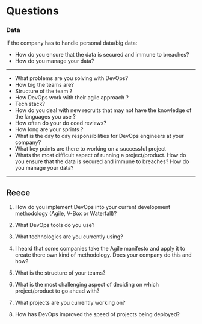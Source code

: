 # Questions

### Data

If the company has to handle personal data/big data:
* How do you ensure that the data is secured and immune to breaches?
* How do you manage your data?

---

* What problems are you solving with DevOps?
* How big the teams are?
* Structure of the team ?
* How DevOps work with their agile approach ?
* Tech stack?
* How do you deal with new recruits that may not have the knowledge of the languages you use ?
* How often do your do coed reviews?
* How long are your sprints ?
* What is the day to day responsibilities for DevOps engineers at your company?
* What key points are there to working on a successful project
* Whats the most difficult aspect of running a project/product.
How do you ensure that the data is secured and immune to breaches?
How do you manage your data?

---

## Reece

1. How do you implement DevOps into your current development methodology (Agile, V-Box or Waterfall)?

2. What DevOps tools do you use?

3. What technologies are you currently using?

4. I heard that some companies take the Agile manifesto and apply it to create there own kind of methodology. Does your company do this and how?

5. What is the structure of your teams?

6. What is the most challenging aspect of deciding on which project/product to go ahead with?

7. What projects are you currently working on?

8. How has DevOps improved the speed of projects being deployed?

